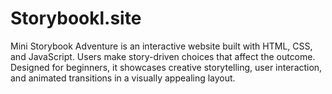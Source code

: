 # Storybookl.site
Mini Storybook Adventure is an interactive website built with HTML, CSS, and JavaScript. Users make story-driven choices that affect the outcome. Designed for beginners, it showcases creative storytelling, user interaction, and animated transitions in a visually appealing layout.
